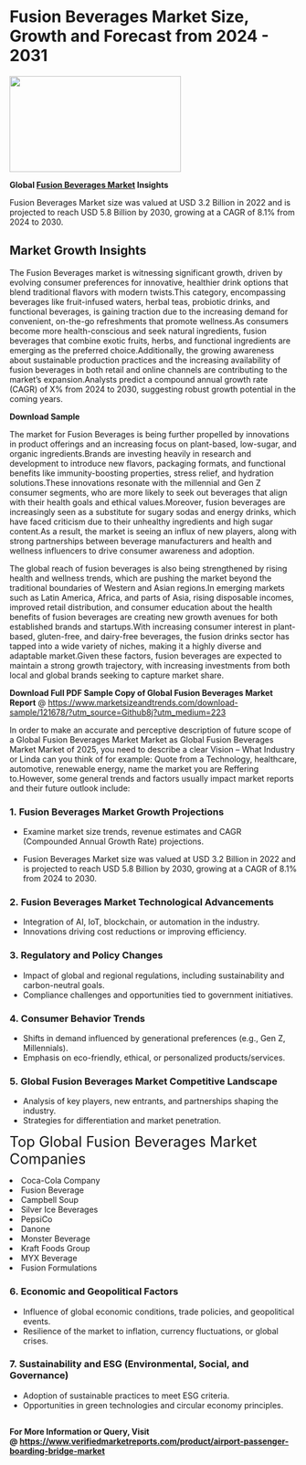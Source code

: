 <H1>Fusion Beverages Market Size, Growth and Forecast from 2024 - 2031</H1><img class="aligncenter size-medium wp-image-584254" src="https://thirdeyenews.in/wp-content/uploads/2024/09/Global-Market-Research-300x168.jpeg" alt="" width="300" height="168" /><p><strong>Global&nbsp;<a href="https://www.marketsizeandtrends.com/download-sample/121678/?utm_source=Github8j?utm_medium=223">Fusion Beverages Market</a> Insights</strong></p><p>Fusion Beverages Market size was valued at USD 3.2 Billion in 2022 and is projected to reach USD 5.8 Billion by 2030, growing at a CAGR of 8.1% from 2024 to 2030.</p><p><h2>Market Growth Insights</h2> <p>The Fusion Beverages market is witnessing significant growth, driven by evolving consumer preferences for innovative, healthier drink options that blend traditional flavors with modern twists.This category, encompassing beverages like fruit-infused waters, herbal teas, probiotic drinks, and functional beverages, is gaining traction due to the increasing demand for convenient, on-the-go refreshments that promote wellness.As consumers become more health-conscious and seek natural ingredients, fusion beverages that combine exotic fruits, herbs, and functional ingredients are emerging as the preferred choice.Additionally, the growing awareness about sustainable production practices and the increasing availability of fusion beverages in both retail and online channels are contributing to the market’s expansion.Analysts predict a compound annual growth rate (CAGR) of X% from 2024 to 2030, suggesting robust growth potential in the coming years.</p> <p><strong>Download Sample</strong></p> <p>The market for Fusion Beverages is being further propelled by innovations in product offerings and an increasing focus on plant-based, low-sugar, and organic ingredients.Brands are investing heavily in research and development to introduce new flavors, packaging formats, and functional benefits like immunity-boosting properties, stress relief, and hydration solutions.These innovations resonate with the millennial and Gen Z consumer segments, who are more likely to seek out beverages that align with their health goals and ethical values.Moreover, fusion beverages are increasingly seen as a substitute for sugary sodas and energy drinks, which have faced criticism due to their unhealthy ingredients and high sugar content.As a result, the market is seeing an influx of new players, along with strong partnerships between beverage manufacturers and health and wellness influencers to drive consumer awareness and adoption.<p>The global reach of fusion beverages is also being strengthened by rising health and wellness trends, which are pushing the market beyond the traditional boundaries of Western and Asian regions.In emerging markets such as Latin America, Africa, and parts of Asia, rising disposable incomes, improved retail distribution, and consumer education about the health benefits of fusion beverages are creating new growth avenues for both established brands and startups.With increasing consumer interest in plant-based, gluten-free, and dairy-free beverages, the fusion drinks sector has tapped into a wide variety of niches, making it a highly diverse and adaptable market.Given these factors, fusion beverages are expected to maintain a strong growth trajectory, with increasing investments from both local and global brands seeking to capture market share.</p> <p><span class=""><strong>Download Full PDF Sample Copy of Global Fusion Beverages Market Report</strong> @ <a href="https://www.marketsizeandtrends.com/download-sample/121678/?utm_source=Github8j?utm_medium=223" target="_blank">https://www.marketsizeandtrends.com/download-sample/121678/?utm_source=Github8j?utm_medium=223</a></span></p><p>In order to make an accurate and perceptive description of future scope of a Global&nbsp;Fusion Beverages Market Market as Global&nbsp;Fusion Beverages Market Market of 2025, you need to describe a clear Vision &ndash; What Industry or Linda can you think of for example: Quote from a Technology, healthcare, automotive, renewable energy, name the market you are Reffering to.However, some general trends and factors usually impact market reports and their future outlook include:</p><h3>1.&nbsp;<strong>Fusion Beverages Market Growth Projections</strong></h3><ul><li>Examine market size trends, revenue estimates and CAGR (Compounded Annual Growth Rate) projections.</li><li><p>Fusion Beverages Market size was valued at USD 3.2 Billion in 2022 and is projected to reach USD 5.8 Billion by 2030, growing at a CAGR of 8.1% from 2024 to 2030.</p></li></ul><h3>2.&nbsp;<strong>Fusion Beverages Market Technological Advancements</strong></h3><ul><li>Integration of AI, IoT, blockchain, or automation in the industry.</li><li>Innovations driving cost reductions or improving efficiency.</li></ul><h3>3.&nbsp;<strong>Regulatory and Policy Changes</strong></h3><ul><li>Impact of global and regional regulations, including sustainability and carbon-neutral goals.</li><li>Compliance challenges and opportunities tied to government initiatives.</li></ul><h3>4.&nbsp;<strong>Consumer Behavior Trends</strong></h3><ul><li>Shifts in demand influenced by generational preferences (e.g., Gen Z, Millennials).</li><li>Emphasis on eco-friendly, ethical, or personalized products/services.</li></ul><h3>5.&nbsp;<strong>Global Fusion Beverages Market Competitive Landscape</strong></h3><ul><li>Analysis of key players, new entrants, and partnerships shaping the industry.</li><li>Strategies for differentiation and market penetration.</li></ul><p data-pm-slice="1 1 []"><span style="color: inherit; font-family: inherit; font-size: 25px;">Top Global Fusion Beverages Market Companies</span></p><div class="" data-test-id=""><p><li>Coca-Cola Company</li><li> Fusion Beverage</li><li> Campbell Soup</li><li> Silver Ice Beverages</li><li> PepsiCo</li><li> Danone</li><li> Monster Beverage</li><li> Kraft Foods Group</li><li> MYX Beverage</li><li> Fusion Formulations</li></p></div><h3>6.&nbsp;<strong>Economic and Geopolitical Factors</strong></h3><ul><li>Influence of global economic conditions, trade policies, and geopolitical events.</li><li>Resilience of the market to inflation, currency fluctuations, or global crises.</li></ul><h3>7.&nbsp;<strong>Sustainability and ESG (Environmental, Social, and Governance)</strong></h3><ul><li>Adoption of sustainable practices to meet ESG criteria.</li><li>Opportunities in green technologies and circular economy principles.</li></ul><h2><strong style="font-size: 14px;">For More Information or Query, Visit @&nbsp;</strong><a style="background-color: #ffffff; font-size: 14px;" href="https://www.marketsizeandtrends.com/report/fusion-beverages-market/" target="_blank">https://www.verifiedmarketreports.com/product/airport-passenger-boarding-bridge-market</a></h2>